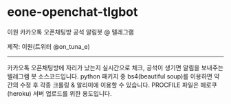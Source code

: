 # eone-openchat-tlgbot
이원 카카오톡 오픈채팅방 공석 알림봇 @ 텔레그램

제작: 이원(트위터 @on_tuna_e)

-------

카카오톡 오픈채팅방에 자리가 났는지 실시간으로 체크, 공석이 생기면 알림을 보내주는 텔레그램 봇 소스코드입니다.
python 패키지 중 bs4(beautiful soup)를 이용하면 약간의 수정 후 각종 크롤링 & 알리미에 이용할 수 있습니다.
PROCFILE 파일은 헤로쿠(heroku) 서버 업로드를 위한 용도입니다.
